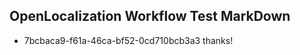 ## OpenLocalization Workflow Test MarkDown
* 7bcbaca9-f61a-46ca-bf52-0cd710bcb3a3 thanks!

<!--HONumber=Aug16_HO3-->


